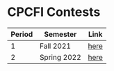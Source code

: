 # CPCFI Contests

| Period | Semester | Link |
| ------ | -------- | ---- |
| 1 | Fall 2021 | [here](https://github.com/CPCFI-org/contests/tree/main/1_Fall_2021) |
| 2  | Spring 2022  | [here](https://github.com/CPCFI-org/contests/tree/main/2_Spring_2022)  |
